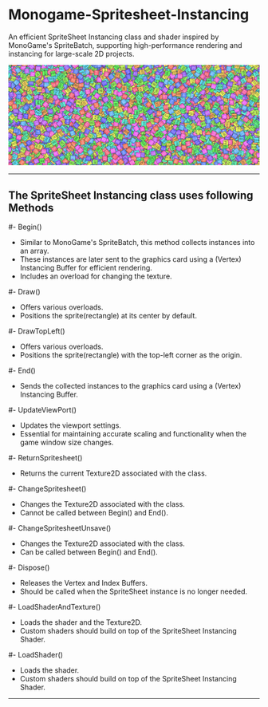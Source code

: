 # Monogame-Spritesheet-Instancing
An efficient SpriteSheet Instancing class and shader inspired by MonoGame's SpriteBatch, supporting high-performance rendering and instancing for large-scale 2D projects.

![Main pic](images/SpriteSheet%20Instancing%20Pic.PNG)


---
## The SpriteSheet Instancing class uses following Methods
#- Begin()
   - Similar to MonoGame's SpriteBatch, this method collects instances into an array.  
   - These instances are later sent to the graphics card using a (Vertex) Instancing Buffer for efficient rendering.
   - Includes an overload for changing the texture.

#- Draw()
   - Offers various overloads.
   - Positions the sprite(rectangle) at its center by default.

#- DrawTopLeft()
   - Offers various overloads.
   - Positions the sprite(rectangle) with the top-left corner as the origin.
 
#- End()
   - Sends the collected instances to the graphics card using a (Vertex) Instancing Buffer.

#- UpdateViewPort()
   - Updates the viewport settings.
   - Essential for maintaining accurate scaling and functionality when the game window size changes.
    
#- ReturnSpritesheet()
   - Returns the current Texture2D associated with the class.
 
#- ChangeSpritesheet()
   - Changes the Texture2D associated with the class.
   - Cannot be called between Begin() and End().

#- ChangeSpritesheetUnsave()
   - Changes the Texture2D associated with the class.
   - Can be called between Begin() and End().
  
#- Dispose()
   - Releases the Vertex and Index Buffers.
   - Should be called when the SpriteSheet instance is no longer needed.

#- LoadShaderAndTexture()
   - Loads the shader and the Texture2D.
   - Custom shaders should build on top of the SpriteSheet Instancing Shader.
 
#- LoadShader()
   - Loads the shader.
   - Custom shaders should build on top of the SpriteSheet Instancing Shader.
---
